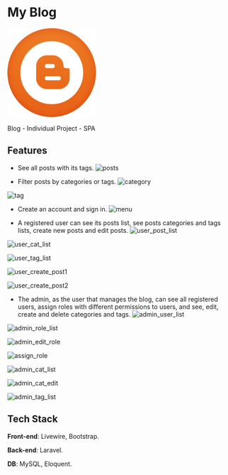# My Blog 

<p align="left">
  <img height="200" src="public/images/logo.png" />
</p>
Blog - Individual Project - SPA

## Features

- See all posts with its tags.
![posts](https://user-images.githubusercontent.com/78318499/145820058-54b18629-840f-408c-a574-04e5324a76fe.png)

- Filter posts by categories or tags.
![category](https://user-images.githubusercontent.com/78318499/145820061-0e3e35d8-df9d-466f-b92b-90120b100a7e.png)

![tag](https://user-images.githubusercontent.com/78318499/145820065-38939d62-d45e-4c6a-9df4-0ea4804a67ce.png)

- Create an account and sign in.
![menu](https://user-images.githubusercontent.com/78318499/145820214-8134c66d-529b-4c61-a982-0ced2776a033.png)

- A registered user can see its posts list, see posts categories and tags lists, create new posts and edit posts.
![user_post_list](https://user-images.githubusercontent.com/78318499/145820416-fc1fabaa-d02e-489a-8174-b6acdef25c5a.png)

![user_cat_list](https://user-images.githubusercontent.com/78318499/145820433-ab4fdc47-ba95-42ba-b4e5-b1ee57e792e0.png)

![user_tag_list](https://user-images.githubusercontent.com/78318499/145820438-9312b8be-436c-473c-bebe-6058bfc2b55e.png)

![user_create_post1](https://user-images.githubusercontent.com/78318499/145820481-be7bc2fd-6b61-4d26-8582-c3aa33e442c1.png)

![user_create_post2](https://user-images.githubusercontent.com/78318499/145820489-b1467421-70ce-4eb4-8b28-dbe43cd51bef.png)

- The admin, as the user that manages the blog, can see all registered users, assign roles with different permissions to users, and see, edit, create and delete categories and tags.
![admin_user_list](https://user-images.githubusercontent.com/78318499/145820815-4b702133-d683-46f0-87fc-700b35dbd603.png)

![admin_role_list](https://user-images.githubusercontent.com/78318499/145820854-6fb110b9-1867-4475-8537-51c5d0c52def.png)

![admin_edit_role](https://user-images.githubusercontent.com/78318499/145820879-05ab6e6d-7d6e-4008-918a-215f7569554e.png)

![assign_role](https://user-images.githubusercontent.com/78318499/145820892-28c986bd-526a-42ef-bde6-abc92c8cc175.png)

![admin_cat_list](https://user-images.githubusercontent.com/78318499/145820965-9424a73b-bd8b-41fd-bea1-9b648874c4f2.png)

![admin_cat_edit](https://user-images.githubusercontent.com/78318499/145820973-8e60f538-1eea-43e7-8ae0-1e22cc0cdcc0.png)

![admin_tag_list](https://user-images.githubusercontent.com/78318499/145820998-d9e97e13-1524-4440-97db-62c00472e414.png)


## Tech Stack

**Front-end**: Livewire, Bootstrap.

**Back-end**: Laravel.

**DB**: MySQL, Eloquent.
